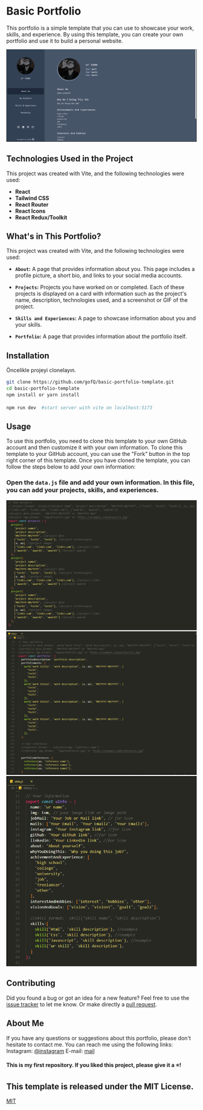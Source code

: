 #  Basic Portfolio

This portfolio is a simple template that you can use to showcase your work, skills, and experience. By using this template, you can create your own portfolio and use it to build a personal website.

![Home](https://github.com/gofQ/basic-portfolio-template/blob/main/src/img/home.png)

## Technologies Used in the Project

This project was created with Vite, and the following technologies were used:

- **React**
- **Tailwind CSS**
- **React Router**
- **React Icons**
- **React Redux/Toolkit**

## What's in This Portfolio?

This project was created with Vite, and the following technologies were used:

- **`About`:** A page that provides information about you. This page includes a profile picture, a short bio, and links to your social media accounts.

- **`Projects`:** Projects you have worked on or completed. Each of these projects is displayed on a card with information such as the project's name, description, technologies used, and a screenshot or GIF of the project.

- **`Skills and Experiences`:** A page to showcase information about you and your skills.

- **`Portfolio`:** A page that provides information about the portfolio itself.

## Installation
Öncelikle projeyi clonelayın.
```bash
git clone https://github.com/gofQ/basic-portfolio-template.git
cd basic-portfolio-template
npm install or yarn install

npm run dev  #start server with vite on localhost:5173
``` 


## Usage

To use this portfolio, you need to clone this template to your own GitHub account and then customize it with your own information. To clone this template to your GitHub account, you can use the "Fork" button in the top right corner of this template. Once you have cloned the template, you can follow the steps below to add your own information:

### Open the `data.js` file and add your own information. In this file, you can add your projects, skills, and experiences.

![Data.js](https://github.com/gofQ/basic-portfolio-template/blob/main/src/img/projects.png)
![Data.js](https://github.com/gofQ/basic-portfolio-template/blob/main/src/img/portfolio.png)
![Data.js](https://github.com/gofQ/basic-portfolio-template/blob/main/src/img/urinfo.png)

## Contributing
Did you found a bug or got an idea for a new feature? Feel free to use the [issue tracker](https://github.com/gofQ/basic-portfolio-template/issues) to let me know. Or make directly a [pull request](https://github.com/gofQ/basic-portfolio-template/pulls).

## About Me

If you have any questions or suggestions about this portfolio, please don't hesitate to contact me. You can reach me using the following links:
Instagram: [@instagram](https://www.instagram.com/turca_imperium/)
E-mail: [mail](mailto:abdulkerimtabakoglu@gmail.com)

#### This is my first repository. If you liked this project, please give it a ⭐️!

## This template is released under the MIT License.
[MIT](https://choosealicense.com/licenses/mit/)
